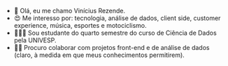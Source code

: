 - 👋 Olá, eu me chamo Vinícius Rezende.
- 😍 Me interesso por: tecnologia, análise de dados, client side, customer experience, música, esportes e motociclismo.
- 🧑🏻‍🎓 Sou estudante do quarto semestre do curso de Ciência de Dados pela UNIVESP.
- 👨‍💻 Procuro colaborar com projetos front-end e de análise de dados (claro, à medida em que meus conhecimentos permitirem).

